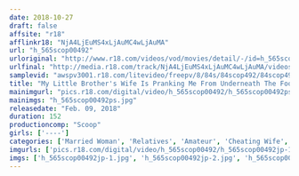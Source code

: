 ```yaml
---
date: 2018-10-27
draft: false
affsite: "r18"
afflinkr18: "NjA4LjEuMS4xLjAuMC4wLjAuMA"
url: "h_565scop00492"
urloriginal: "http://www.r18.com/videos/vod/movies/detail/-/id=h_565scop00492"
urlfinal: "http://media.r18.com/track/NjA4LjEuMS4xLjAuMC4wLjAuMA/videos/vod/movies/detail/-/id=h_565scop00492"
samplevid: "awspv3001.r18.com/litevideo/freepv/8/84s/84scop492/84scop492_dmb_w.mp4"
title: "My Little Brother's Wife Is Pranking Me From Underneath The Foot Warmer! My Little Brother Is Right Next To Us, But She's Getting Her Pussy All Dripping Wet And Horny, So I Fucked Her!!"
mainimgurl: "pics.r18.com/digital/video/h_565scop00492/h_565scop00492ps.jpg"
mainimgs: "h_565scop00492ps.jpg"
releasedate: "Feb. 09, 2018"
duration: 152
productioncomp: "Scoop"
girls: ['----']
categories: ['Married Woman', 'Relatives', 'Amateur', 'Cheating Wife', 'Pranks', 'Creampie', 'Hi-Def']
imgurls: ['pics.r18.com/digital/video/h_565scop00492/h_565scop00492jp-1.jpg', 'pics.r18.com/digital/video/h_565scop00492/h_565scop00492jp-2.jpg', 'pics.r18.com/digital/video/h_565scop00492/h_565scop00492jp-3.jpg', 'pics.r18.com/digital/video/h_565scop00492/h_565scop00492jp-4.jpg', 'pics.r18.com/digital/video/h_565scop00492/h_565scop00492jp-5.jpg', 'pics.r18.com/digital/video/h_565scop00492/h_565scop00492jp-6.jpg', 'pics.r18.com/digital/video/h_565scop00492/h_565scop00492jp-7.jpg', 'pics.r18.com/digital/video/h_565scop00492/h_565scop00492jp-8.jpg', 'pics.r18.com/digital/video/h_565scop00492/h_565scop00492jp-9.jpg', 'pics.r18.com/digital/video/h_565scop00492/h_565scop00492jp-10.jpg', 'pics.r18.com/digital/video/h_565scop00492/h_565scop00492jp-11.jpg', 'pics.r18.com/digital/video/h_565scop00492/h_565scop00492jp-12.jpg', 'pics.r18.com/digital/video/h_565scop00492/h_565scop00492jp-13.jpg', 'pics.r18.com/digital/video/h_565scop00492/h_565scop00492jp-14.jpg', 'pics.r18.com/digital/video/h_565scop00492/h_565scop00492jp-15.jpg', 'pics.r18.com/digital/video/h_565scop00492/h_565scop00492jp-16.jpg', 'pics.r18.com/digital/video/h_565scop00492/h_565scop00492jp-17.jpg', 'pics.r18.com/digital/video/h_565scop00492/h_565scop00492jp-18.jpg', 'pics.r18.com/digital/video/h_565scop00492/h_565scop00492jp-19.jpg', 'pics.r18.com/digital/video/h_565scop00492/h_565scop00492jp-20.jpg']
imgs: ['h_565scop00492jp-1.jpg', 'h_565scop00492jp-2.jpg', 'h_565scop00492jp-3.jpg', 'h_565scop00492jp-4.jpg', 'h_565scop00492jp-5.jpg', 'h_565scop00492jp-6.jpg', 'h_565scop00492jp-7.jpg', 'h_565scop00492jp-8.jpg', 'h_565scop00492jp-9.jpg', 'h_565scop00492jp-10.jpg', 'h_565scop00492jp-11.jpg', 'h_565scop00492jp-12.jpg', 'h_565scop00492jp-13.jpg', 'h_565scop00492jp-14.jpg', 'h_565scop00492jp-15.jpg', 'h_565scop00492jp-16.jpg', 'h_565scop00492jp-17.jpg', 'h_565scop00492jp-18.jpg', 'h_565scop00492jp-19.jpg', 'h_565scop00492jp-20.jpg']
---
```

